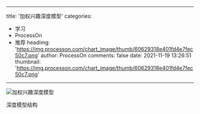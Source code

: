 
---
title: '加权兴趣深度模型'
categories: 
 - 学习
 - ProcessOn
 - 推荐
headimg: 'https://img.processon.com/chart_image/thumb/60629318e401fd4e7fec50c7.png'
author: ProcessOn
comments: false
date: 2021-11-19 13:26:51
thumbnail: 'https://img.processon.com/chart_image/thumb/60629318e401fd4e7fec50c7.png'
---

<div>   
<img class="thumb" alt="加权兴趣深度模型" src="https://img.processon.com/chart_image/thumb/60629318e401fd4e7fec50c7.png" referrerpolicy="no-referrer">
<p>深度模型结构</p>  
</div>
            